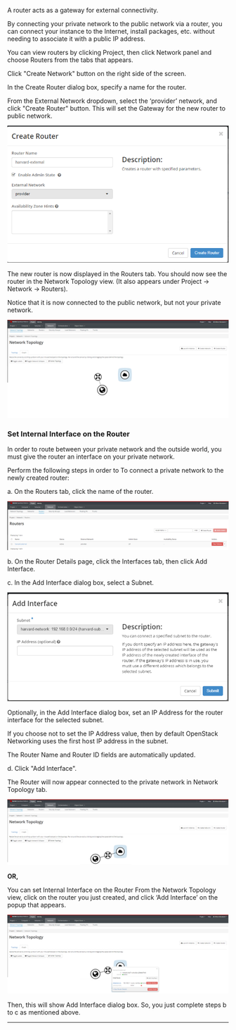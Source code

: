 A router acts as a gateway for external connectivity.

By connecting your private network to the public network via a router, you can connect your instance to the Internet,
install packages, etc. without needing to associate it with a public IP address.

You can view routers by clicking Project, then click Network panel and choose Routers from the tabs that appears.

Click "Create Network" button on the right side of the screen.

In the Create Router dialog box, specify a name for the router.

From the External Network dropdown, select the ‘provider’ network, and click "Create Router" button. This will set the Gateway for the new router to public network.

![Create Router](images/create_router.png)

The new router is now displayed in the Routers tab. You should now see the router in the Network Topology view. (It also appears under Project -> Network -> Routers).

Notice that it is now connected to the public network, but not your private network.

![Router in Network](images/network_router.png)

### Set Internal Interface on the Router
In order to route between your private network and the outside world, you must give the router an interface on your private network.

Perform the following steps in order to To connect a private network to the newly created router:

a. On the Routers tab, click the name of the router.

![Routers](images/routers.png)

b. On the Router Details page, click the Interfaces tab, then click Add Interface.

c. In the Add Interface dialog box, select a Subnet.

![Add Interface](images/router_add_interface.png)

Optionally, in the Add Interface dialog box, set an IP Address for the router interface for the selected subnet.

If you choose not to set the IP Address value, then by default OpenStack Networking uses the first host IP address in the subnet.

The Router Name and Router ID fields are automatically updated.

d. Click "Add Interface".

The Router will now appear connected to the private network in Network Topology tab.

![Router connected to Private Network](images/router_private_network_topology.png)

**OR,**

You can set Internal Interface on the Router From the Network Topology view, click on the router you just created, and click ‘Add Interface’ on the popup that appears.

![Add Interface from Network Topology](images/router_add_interface_from_topology.png)

Then, this will show Add Interface dialog box. So, you just complete steps b to c as mentioned above.

---
